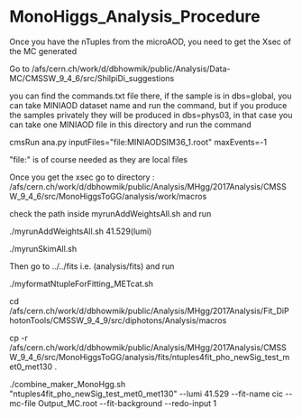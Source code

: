 # MonoHiggs_Analysis_Procedure

Once you have the nTuples from the microAOD, you need to get the Xsec of the MC generated

Go to /afs/cern.ch/work/d/dbhowmik/public/Analysis/Data-MC/CMSSW_9_4_6/src/ShilpiDi_suggestions

you can find the commands.txt file there, if the sample is in dbs=global, you can take MINIAOD dataset name and run the command,
but if you produce the samples privately they will be produced in dbs=phys03, in that case you can take one MINIAOD file in this
directory and run the command

cmsRun ana.py inputFiles="file:MINIAODSIM36_1.root" maxEvents=-1

"file:" is of course needed as they are local files

Once you get the xsec go to directory : /afs/cern.ch/work/d/dbhowmik/public/Analysis/MHgg/2017Analysis/CMSSW_9_4_6/src/MonoHiggsToGG/analysis/work/macros

check the path inside myrunAddWeightsAll.sh and run

./myrunAddWeightsAll.sh 41.529(lumi)

./myrunSkimAll.sh

Then go to ../../fits i.e. (analysis/fits) and run

./myformatNtupleForFitting_METcat.sh

cd /afs/cern.ch/work/d/dbhowmik/public/Analysis/MHgg/2017Analysis/Fit_DiPhotonTools/CMSSW_9_4_9/src/diphotons/Analysis/macros

cp -r /afs/cern.ch/work/d/dbhowmik/public/Analysis/MHgg/2017Analysis/CMSSW_9_4_6/src/MonoHiggsToGG/analysis/fits/ntuples4fit_pho_newSig_test_met0_met130 .

./combine_maker_MonoHgg.sh "ntuples4fit_pho_newSig_test_met0_met130" --lumi 41.529 --fit-name cic --mc-file Output_MC.root --fit-background --redo-input 1

